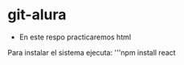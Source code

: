 # git-alura
- En este respo practicaremos html

Para instalar el sistema ejecuta:
'''npm install react
